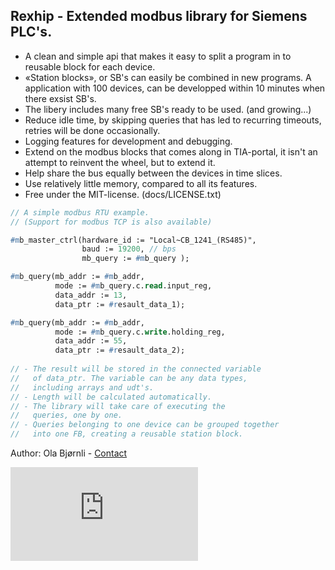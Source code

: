 Rexhip - Extended modbus library for Siemens PLC's.
---------------------------------------------------
 - A clean and simple api that makes it easy to split a program in to reusable block for each device.
 - «Station blocks», or SB's can easily be combined in new programs. A application with 100 devices, can be developped within 10 minutes when there exsist SB's. 
 - The libery includes many free SB's ready to be used. (and growing...)
 - Reduce idle time, by skipping queries that has led to recurring timeouts, retries will be done occasionally.
 - Logging features for development and debugging.
 - Extend on the modbus blocks that comes along in TIA-portal, it isn't an attempt to reinvent the wheel, but to extend it.
 - Help share the bus equally between the devices in time slices.
 - Use relatively little memory, compared to all its features.
 - Free under the MIT-license. (docs/LICENSE.txt)
 
```pascal
// A simple modbus RTU example. 
// (Support for modbus TCP is also available)

#mb_master_ctrl(hardware_id := "Local~CB_1241_(RS485)", 
                baud := 19200, // bps                
                mb_query := #mb_query ); 

#mb_query(mb_addr := #mb_addr,                  
          mode := #mb_query.c.read.input_reg, 
          data_addr := 13,                      
          data_ptr := #resault_data_1);                   

#mb_query(mb_addr := #mb_addr,                 
          mode := #mb_query.c.write.holding_reg, 
          data_addr := 55,                            
          data_ptr := #resault_data_2);
		  
// - The result will be stored in the connected variable 
//   of data_ptr. The variable can be any data types, 
//   including arrays and udt's.
// - Length will be calculated automatically. 
// - The library will take care of executing the 
//   queries, one by one. 
// - Queries belonging to one device can be grouped together 
//   into one FB, creating a reusable station block.
```
    
 
 Author:   Ola Bjørnli - [Contact](http://sn7.no/contact/rexhip)
 
![.](http://p.sn7.no/piwik.php?idsite=2&rec=1) <!-- Visitor statistics -->
